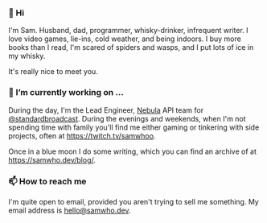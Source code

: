 ### 👋 Hi

I'm Sam. Husband, dad, programmer, whisky-drinker, infrequent writer. I love video games, lie-ins, cold weather, and being indoors. I buy more books than I read, I'm scared of spiders and wasps, and I put lots of ice in my whisky.

It's really nice to meet you.

### 🔭 I’m currently working on ...

During the day, I'm the Lead Engineer, [Nebula](https://nebula.app) API team for [@standardbroadcast][1].
During the evenings and weekends, when I'm not spending time with family
you'll find me either gaming or tinkering with side projects, often at
<https://twitch.tv/samwhoo>.

Once in a blue moon I do some writing, which you can find an archive of at
<https://samwho.dev/blog/>.

### 📫 How to reach me

I'm quite open to email, provided you aren't trying to sell me something.
My email address is [hello@samwho.dev](mailto:hello@samwho.dev).

[1]: https://github.com/standardbroadcast

<!--
**samwho/samwho** is a ✨ _special_ ✨ repository because its `README.md` (this file) appears on your GitHub profile.

Here are some ideas to get you started:

- 🌱 I’m currently learning ...
- 👯 I’m looking to collaborate on ...
- 🤔 I’m looking for help with ...
- 💬 Ask me about ...
- 📫 How to reach me: ...
- 😄 Pronouns: ...
- ⚡ Fun fact: ...
-->
